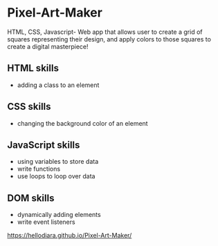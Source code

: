 # Pixel-Art-Maker
HTML, CSS, Javascript- Web app that allows user to create a grid of squares representing their design, and apply colors to those squares to create a digital masterpiece!

## HTML skills
* adding a class to an element
## CSS skills
* changing the background color of an element
## JavaScript skills
* using variables to store data
* write functions
* use loops to loop over data
## DOM skills
* dynamically adding elements
* write event listeners

https://hellodiara.github.io/Pixel-Art-Maker/

